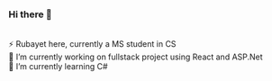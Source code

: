 ### Hi there 👋
<br>⚡ Rubayet here, currently a MS student in CS
<br>🔭 I’m currently working on fullstack project using React and ASP.Net
<br>🌱 I’m currently learning C#
